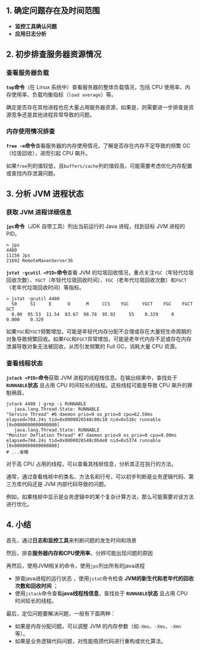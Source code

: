 ## 1. 确定问题存在及时间范围
- **监控工具确认问题**
- **应用日志分析**
## 2. 初步排查服务器资源情况
### 查看服务器负载
 **`top`命令**（在 Linux 系统中）查看服务器的整体负载情况，包括 CPU 使用率、内存使用率、负载均衡指标（`load average`）等。

确定是否存在其他进程也在大量占用服务器资源，如果是，则需要进一步排查是资源竞争还是其他进程异常导致的问题。

### 内存使用情况排查
**`free -m`命令**查看服务器的内存使用情况，了解是否存在内存不足导致的频繁 GC（垃圾回收），进而引起 CPU 飙升。

如果`free`列的值较低，且`buffers/cache`列的值较高，可能需要考虑优化内存配置或查找内存泄漏问题。

## 3. 分析 JVM 进程状态
### 获取 JVM 进程详细信息
**`jps`命令**（JDK 自带工具）列出当前运行的 Java 进程，找到目标 JVM 进程的 PID。

```shell
> jps
4480
11156 Jps
21692 RemoteMavenServer36
```

**`jstat -gcutil <PID>`命令**查看 JVM 的垃圾回收情况，重点关注`YGC`（年轻代垃圾回收次数）、`YGCT`（年轻代垃圾回收时间）、`FGC`（老年代垃圾回收次数）和`FGCT`（老年代垃圾回收时间）等指标。

```shell
> jstat -gcutil 4480
  S0     S1     E      O      M     CCS    YGC     YGCT    FGC    FGCT     GCT
  0.00  95.53  11.54  83.67  98.78  95.92     55    0.329     0    0.000    0.329
```

如果`YGC`和`YGCT`频繁增加，可能是年轻代内存分配不合理或存在大量短生命周期的对象导致频繁回收。如果`FGC`和`FGCT`异常增加，可能是老年代内存不足或存在内存泄漏导致对象无法被回收，从而引发频繁的 Full GC，消耗大量 CPU 资源。

### 查看线程状态
**`jstack <PID>`命令**获取 JVM 进程的线程栈信息。在输出结果中，查找处于 **`RUNNABLE`状态** 且占用 CPU 时间较长的线程。这些线程可能是导致 CPU 飙升的罪魁祸首。

```shell
jstack 4480 | grep -i RUNNABLE
   java.lang.Thread.State: RUNNABLE
"Service Thread" #6 daemon prio=9 os_prio=0 cpu=62.50ms elapsed=784.24s tid=0x0000026548c08c10 nid=0x536c runnable  [0x0000000000000000]
   java.lang.Thread.State: RUNNABLE
"Monitor Deflation Thread" #7 daemon prio=9 os_prio=0 cpu=0.00ms elapsed=784.24s tid=0x0000026548c0b4e0 nid=0x5374 runnable  [0x0000000000000000]
# ...省略
```

对于高 CPU 占用的线程，可以查看其栈帧信息，分析其正在执行的方法。

通常，通过查看栈帧中的类名、方法名和行号，可以初步判断是业务逻辑代码、第三方库代码还是 JVM 内部代码导致的问题。

例如，如果栈帧中显示是业务逻辑中的某个复杂计算方法，那么可能需要对该方法进行优化。

## 4. 小结
首先，通过**日志和监控工具**来判断问题的发生时间和场景

然后，排查**服务器内存和CPU使用率**，分辨可能出现问题的原因

再然后，使用JVM相关的命令，使用`jps`列出所有的java进程
- 排查java进程的运行状态 ，使用`jstat`命令检查 **JVM的新生代和老年代的回收次数和回收时间** ；
- 使用`jstack`命令查看**java线程栈信息**，查找处于 **`RUNNABLE`状态** 且占用 CPU 时间较长的线程。

最后，定位问题要解决问题，一般有下面两种：
- 如果是内存分配问题，可以调整 JVM 的内存参数（如`-Xmx`、`-Xms`、`-Xmn`等）。
- 如果是业务逻辑代码问题，对性能瓶颈代码进行重构或优化算法。